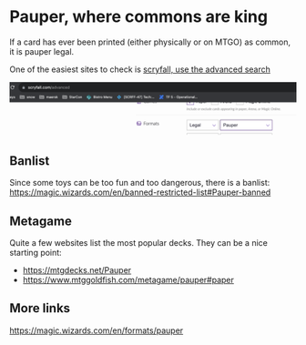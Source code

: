 # Pauper, where commons are king

If a card has ever been printed (either physically or on MTGO) as common, it is pauper legal.  

One of the easiest sites to check is [scryfall, use the advanced search](https://scryfall.com/advanced)

![Scryfall check pauper legal](../images/formats/scryfall_pauper_legal.png)

## Banlist
Since some toys can be too fun and too dangerous, there is a banlist: 
https://magic.wizards.com/en/banned-restricted-list#Pauper-banned

## Metagame
Quite a few websites list the most popular decks. They can be a nice starting point:
- https://mtgdecks.net/Pauper
- https://www.mtggoldfish.com/metagame/pauper#paper

## More links
https://magic.wizards.com/en/formats/pauper
